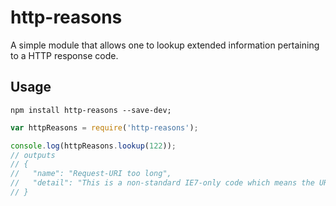 # http-reasons

A simple module that allows one to lookup extended information pertaining to a HTTP response code.

## Usage

```terminal
npm install http-reasons --save-dev;
```

```javascript
var httpReasons = require('http-reasons');

console.log(httpReasons.lookup(122));
// outputs
// {
//   "name": "Request-URI too long",
//   "detail": "This is a non-standard IE7-only code which means the URI is longer than a maximum of 2083 characters."
// }
```

